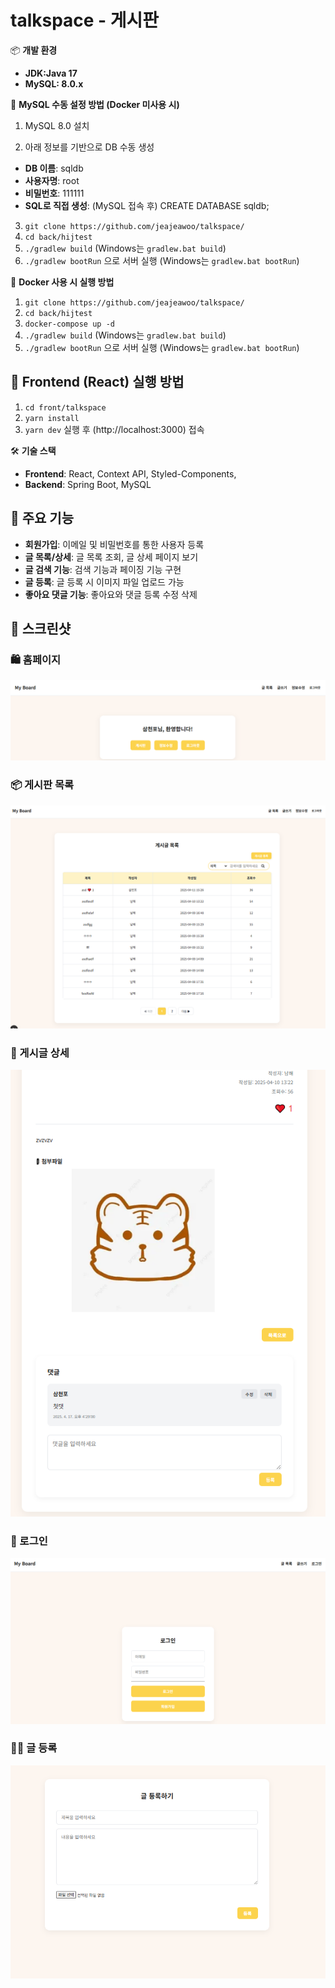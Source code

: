 # talkspace - 게시판
📦 **개발 환경**
- **JDK:Java 17**
- **MySQL: 8.0.x**

🐬 **MySQL 수동 설정 방법 (Docker 미사용 시)**
1. MySQL 8.0 설치

2. 아래 정보를 기반으로 DB 수동 생성
  - **DB 이름**:  sqldb
  - **사용자명**:  root
  - **비밀번호**:  111111
  - **SQL로 직접 생성**: (MySQL 접속 후) CREATE DATABASE sqldb;
3. `git clone https://github.com/jeajeawoo/talkspace/`
4. `cd back/hijtest`
5. `./gradlew build` (Windows는 `gradlew.bat build`)
6. `./gradlew bootRun` 으로 서버 실행 (Windows는 `gradlew.bat bootRun`)

🐳 **Docker 사용 시 실행 방법**
1. `git clone https://github.com/jeajeawoo/talkspace/`
2. `cd back/hijtest`
3. `docker-compose up -d`
4. `./gradlew build` (Windows는 `gradlew.bat build`)
5. `./gradlew bootRun` 으로 서버 실행 (Windows는 `gradlew.bat bootRun`)

## 🧪 Frontend (React) 실행 방법

1. `cd front/talkspace`
2. `yarn install`
3. `yarn dev` 실행 후 (http://localhost:3000) 접속

🛠 **기술 스택**  
- **Frontend**: React, Context API, Styled-Components,
- **Backend**: Spring Boot, MySQL

## 📌 주요 기능
- **회원가입**: 이메일 및 비밀번호를 통한 사용자 등록
- **글 목록/상세**: 글 목록 조회, 글 상세 페이지 보기
- **글 검색 기능**: 검색 기능과 페이징 기능 구현
- **글 등록**: 글 등록 시 이미지 파일 업로드 가능
- **좋아요 댓글 기능**: 좋아요와 댓글 등록 수정 삭제

## 📸 스크린샷

### 🛍️ 홈페이지
![홈페이지](./img/HomePage.png)

### 📦 게시판 목록
![게시판 목록](./img/BoardList.png)

### 🛒 게시글 상세
![게시글 상세](./img/Detail.png)

### 🔐 로그인
![로그인](./img/Login.png)

### 🧑‍💼 글 등록
![글 등록](./img/add-Board.png)

